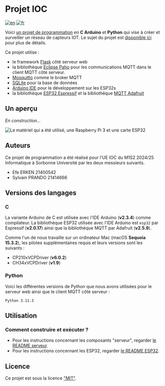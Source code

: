 # Projet IOC

[![en](https://img.shields.io/badge/lang-en-red.svg)](./README.en.md)
[![fr](https://img.shields.io/badge/lang-fr-yellow.svg)](./README.md)

Voici [un projet de programmation](https://github.com/GreengagePlum/Project-IOT) en **C Arduino** et **Python** qui vise à créer et surveiller un réseau de capteurs IOT. Le sujet du projet est [disponible ici](./IOC_mode_projet%20–%20SESI.pdf) pour plus de détails.

Ce projet utilise :

* le framework [Flask](https://flask.palletsprojects.com/en/stable/) côté serveur web
* la bibliothèque [Eclipse Paho](https://github.com/eclipse-paho/paho.mqtt.python?tab=readme-ov-file) pour les communications MQTT dans le client MQTT côté serveur.
* [Mosquitto](https://mosquitto.org/) comme le broker MQTT
* [SQLite](https://sqlite.org/index.html) pour la base de données
* [Arduino IDE](https://www.arduino.cc/en/software/) pour le développement sur les ESP32s
* la bibliothèque [ESP32 Espressif](https://github.com/espressif/arduino-esp32) et la bibliothèque [MQTT Adafruit](https://docs.arduino.cc/libraries/adafruit-mqtt-library/)

## Un aperçu

_En construction..._

![Le matériel qui a été utilisé, une Raspberry Pi 3 et une carte ESP32](./images/material.jpg)

## Auteurs

Ce projet de programmation a été réalisé pour l'UE IOC du M1S2 2024/25 Informatique à Sorbonne Université par les deux messieurs suivants.

* Efe ERKEN 21400542
* Sylvain PRANDO 21414666

## Versions des langages

### C

La variante Arduino de C est utilisée avec l'IDE Arduino (**v2.3.4**) comme compilateur. La bibliothèque ESP32 utilisée avec l'IDE Arduino est `esp32` par Espressif (**v2.0.17**) ainsi que la bibliothèque MQTT par Adafruit (**v2.5.9**).

Comme l'un de nous travaille sur un ordinateur Mac (macOS **Sequoia 15.3.2**), les pilotes supplémentaires requis et leurs versions sont les suivants :

* CP210xVCPDriver (**v6.0.2**)
* CH34xVCPDriver (**v1.9**)

### Python

Voici les différentes versions de Python que nous avons utilisées pour le serveur web ainsi que le client MQTT côté
serveur :

```text
Python 3.11.3
```

## Utilisation

### Comment construire et exécuter ?

* Pour les instructions concernant les composants "serveur", regarder [le README serveur](./server/README.md#usage).
* Pour les instructions concernant les ESP32, regarder [le README ESP32](./esp32/README.md).

## Licence

Ce projet est sous la licence ["MIT"](./LICENSE).
